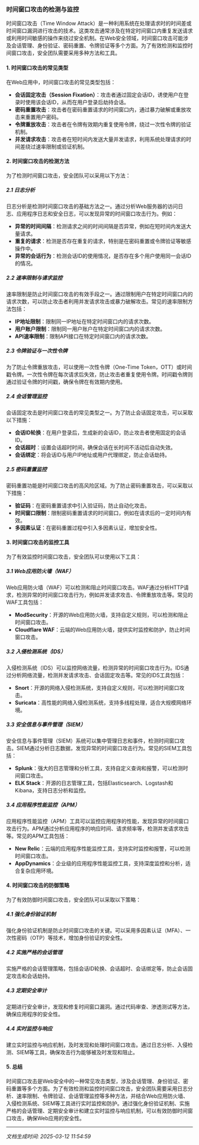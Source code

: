 ### 时间窗口攻击的检测与监控

时间窗口攻击（Time Window Attack）是一种利用系统在处理请求时的时间差或时间窗口漏洞进行攻击的技术。这类攻击通常涉及在特定时间窗口内重复发送请求或利用时间敏感的操作来绕过安全机制。在Web安全领域，时间窗口攻击可能涉及会话管理、身份验证、密码重置、令牌验证等多个方面。为了有效检测和监控时间窗口攻击，安全团队需要采用多种方法和工具。

#### 1. 时间窗口攻击的常见类型

在Web应用中，时间窗口攻击的常见类型包括：

- **会话固定攻击（Session Fixation）**：攻击者通过固定会话ID，诱使用户在登录时使用该会话ID，从而在用户登录后劫持会话。
- **密码重置攻击**：攻击者在密码重置请求的时间窗口内，通过暴力破解或重放攻击来重置用户密码。
- **令牌重放攻击**：攻击者在令牌有效期内重复使用令牌，绕过一次性令牌的验证机制。
- **并发请求攻击**：攻击者在短时间内发送大量并发请求，利用系统处理请求的时间差绕过速率限制或验证机制。

#### 2. 时间窗口攻击的检测方法

为了检测时间窗口攻击，安全团队可以采用以下方法：

##### 2.1 日志分析

日志分析是检测时间窗口攻击的基础方法之一。通过分析Web服务器的访问日志、应用程序日志和安全日志，可以发现异常的时间窗口攻击行为。例如：

- **异常的时间间隔**：检测请求之间的时间间隔是否异常，例如在短时间内发送大量请求。
- **重复的请求**：检测是否存在重复的请求，特别是在密码重置或令牌验证等敏感操作中。
- **异常的会话行为**：检测会话ID的使用情况，是否存在多个用户使用同一会话ID的情况。

##### 2.2 速率限制与请求监控

速率限制是防止时间窗口攻击的有效手段之一。通过限制用户在特定时间窗口内的请求次数，可以防止攻击者利用并发请求攻击或暴力破解攻击。常见的速率限制方法包括：

- **IP地址限制**：限制同一IP地址在特定时间窗口内的请求次数。
- **用户账户限制**：限制同一用户账户在特定时间窗口内的请求次数。
- **API速率限制**：限制API接口在特定时间窗口内的请求次数。

##### 2.3 令牌验证与一次性令牌

为了防止令牌重放攻击，可以使用一次性令牌（One-Time Token，OTT）或时间戳令牌。一次性令牌在每次请求后失效，防止攻击者重复使用令牌。时间戳令牌则通过验证令牌的时间戳，确保令牌在有效期内使用。

##### 2.4 会话管理监控

会话固定攻击是时间窗口攻击的常见类型之一。为了防止会话固定攻击，可以采取以下措施：

- **会话ID轮换**：在用户登录后，生成新的会话ID，防止攻击者使用固定的会话ID。
- **会话超时**：设置会话超时时间，确保会话在长时间不活动后自动失效。
- **会话绑定**：将会话ID与用户IP地址或用户代理绑定，防止会话劫持。

##### 2.5 密码重置监控

密码重置功能是时间窗口攻击的高风险区域。为了防止密码重置攻击，可以采取以下措施：

- **验证码**：在密码重置请求中引入验证码，防止自动化攻击。
- **时间窗口限制**：限制密码重置请求的时间窗口，例如在请求后的一定时间内有效。
- **多因素认证**：在密码重置过程中引入多因素认证，增加安全性。

#### 3. 时间窗口攻击的监控工具

为了有效监控时间窗口攻击，安全团队可以使用以下工具：

##### 3.1 Web应用防火墙（WAF）

Web应用防火墙（WAF）可以检测和阻止时间窗口攻击。WAF通过分析HTTP请求，检测异常的时间窗口攻击行为，例如并发请求攻击、令牌重放攻击等。常见的WAF工具包括：

- **ModSecurity**：开源的Web应用防火墙，支持自定义规则，可以检测和阻止时间窗口攻击。
- **Cloudflare WAF**：云端的Web应用防火墙，提供实时监控和防护，防止时间窗口攻击。

##### 3.2 入侵检测系统（IDS）

入侵检测系统（IDS）可以监控网络流量，检测异常的时间窗口攻击行为。IDS通过分析网络流量，检测并发请求攻击、会话固定攻击等。常见的IDS工具包括：

- **Snort**：开源的网络入侵检测系统，支持自定义规则，可以检测时间窗口攻击。
- **Suricata**：高性能的网络入侵检测系统，支持多线程处理，适合大规模网络环境。

##### 3.3 安全信息与事件管理（SIEM）

安全信息与事件管理（SIEM）系统可以集中管理日志和事件，检测时间窗口攻击。SIEM通过分析日志数据，发现异常的时间窗口攻击行为。常见的SIEM工具包括：

- **Splunk**：强大的日志管理和分析工具，支持自定义查询和报警，可以检测时间窗口攻击。
- **ELK Stack**：开源的日志管理工具，包括Elasticsearch、Logstash和Kibana，支持日志分析和监控。

##### 3.4 应用程序性能监控（APM）

应用程序性能监控（APM）工具可以监控应用程序的性能，发现异常的时间窗口攻击行为。APM通过分析应用程序的响应时间、请求频率等，检测并发请求攻击等。常见的APM工具包括：

- **New Relic**：云端的应用程序性能监控工具，支持实时监控和报警，可以检测时间窗口攻击。
- **AppDynamics**：企业级的应用程序性能监控工具，支持深度监控和分析，适合复杂应用环境。

#### 4. 时间窗口攻击的防御策略

为了有效防御时间窗口攻击，安全团队可以采取以下策略：

##### 4.1 强化身份验证机制

强化身份验证机制是防止时间窗口攻击的关键。可以采用多因素认证（MFA）、一次性密码（OTP）等技术，增加身份验证的安全性。

##### 4.2 实施严格的会话管理

实施严格的会话管理策略，包括会话ID轮换、会话超时、会话绑定等，防止会话固定攻击和会话劫持。

##### 4.3 定期安全审计

定期进行安全审计，发现和修复时间窗口漏洞。通过代码审查、渗透测试等方法，确保应用程序的安全性。

##### 4.4 实时监控与响应

建立实时监控与响应机制，及时发现和处理时间窗口攻击。通过日志分析、入侵检测、SIEM等工具，确保攻击行为能够被及时发现和阻止。

#### 5. 总结

时间窗口攻击是Web安全中的一种常见攻击类型，涉及会话管理、身份验证、密码重置等多个方面。为了有效检测和监控时间窗口攻击，安全团队需要采用日志分析、速率限制、令牌验证、会话管理监控等多种方法，并结合Web应用防火墙、入侵检测系统、SIEM等工具进行实时监控和防护。通过强化身份验证机制、实施严格的会话管理、定期安全审计和建立实时监控与响应机制，可以有效防御时间窗口攻击，确保Web应用的安全性。

---

*文档生成时间: 2025-03-12 11:54:59*



















